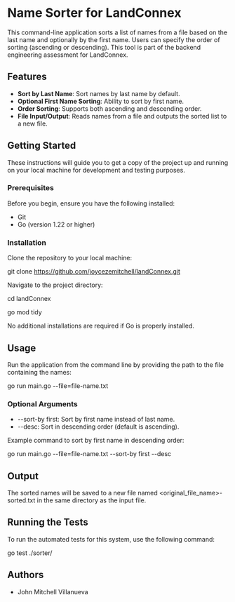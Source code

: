# Name Sorter for LandConnex

This command-line application sorts a list of names from a file based on the last name and optionally by the first name. Users can specify the order of sorting (ascending or descending). This tool is part of the backend engineering assessment for LandConnex.

## Features

- **Sort by Last Name**: Sort names by last name by default.
- **Optional First Name Sorting**: Ability to sort by first name.
- **Order Sorting**: Supports both ascending and descending order.
- **File Input/Output**: Reads names from a file and outputs the sorted list to a new file.

## Getting Started

These instructions will guide you to get a copy of the project up and running on your local machine for development and testing purposes.

### Prerequisites

Before you begin, ensure you have the following installed:
- Git
- Go (version 1.22 or higher)

### Installation

Clone the repository to your local machine:

git clone https://github.com/joycezemitchell/landConnex.git

Navigate to the project directory:

cd landConnex 

go mod tidy

No additional installations are required if Go is properly installed.

## Usage

Run the application from the command line by providing the path to the file containing the names:

go run main.go --file=file-name.txt

### Optional Arguments

- --sort-by first: Sort by first name instead of last name.
- --desc: Sort in descending order (default is ascending).

Example command to sort by first name in descending order:

go run main.go --file=file-name.txt --sort-by first --desc

## Output

The sorted names will be saved to a new file named <original_file_name>-sorted.txt in the same directory as the input file.

## Running the Tests

To run the automated tests for this system, use the following command:

go test ./sorter/

## Authors

- John Mitchell Villanueva

